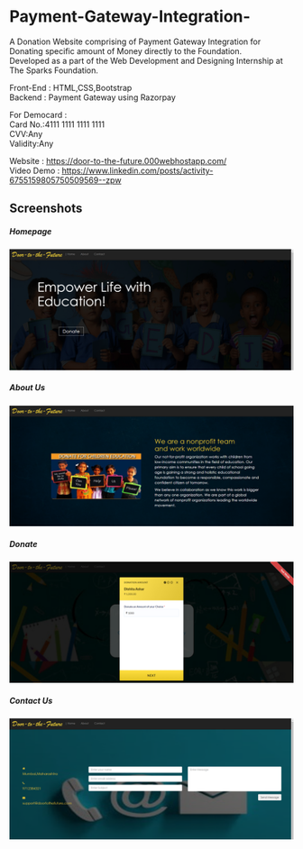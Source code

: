 # Payment-Gateway-Integration-
A Donation Website comprising of Payment Gateway Integration for Donating specific amount of Money directly to the Foundation.\
Developed as a part of the Web Development and Designing Internship at The Sparks Foundation.

Front-End : HTML,CSS,Bootstrap\
Backend : Payment Gateway using Razorpay

For Democard :\
Card No.:4111 1111 1111 1111   
CVV:Any\
Validity:Any

Website : https://door-to-the-future.000webhostapp.com/ \
Video Demo : https://www.linkedin.com/posts/activity-6755159805750509569--zpw

 ## Screenshots
 ##### Homepage
 ![](Screenshots/homepage.png)
 
 ##### About Us
 ![](Screenshots/aboutus.png)
 
 ##### Donate
 ![](Screenshots/donation.png)
 
  ##### Contact Us
 ![](Screenshots/contactus.png)
